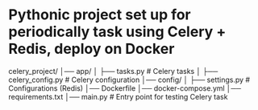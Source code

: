 # Pythonic project set up for periodically task using Celery + Redis, deploy on Docker

celery_project/
│── app/
│   ├── tasks.py          # Celery tasks
│   ├── celery_config.py  # Celery configuration
│── config/
│   ├── settings.py       # Configurations (Redis)
│── Dockerfile
│── docker-compose.yml
│── requirements.txt
│── main.py               # Entry point for testing Celery task

